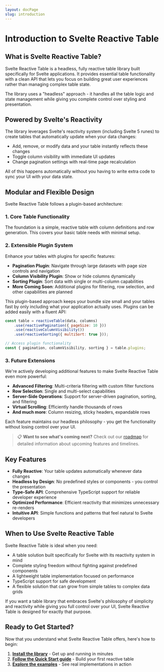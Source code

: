 ```yaml
---
layout: docPage
slug: introduction
---
```


<script lang="ts">
  import EarlyReleaseAlert from '$widgets/early-release-alert/ui/early-release-alert.svelte';
  import { reactiveBreadcrumb } from '$shared/lib/breadcrumb.svelte'
	import { BookOpen } from '@lucide/svelte';

	const breadcrumb = reactiveBreadcrumb();
	breadcrumb.setItems([
		{
			icon: BookOpen, 
			href: '/docs/introduction'
		},
		{
			title: 'Getting Started',
		},
		{
			title: 'Introduction'
		}
	])
</script>

# Introduction to Svelte Reactive Table

<EarlyReleaseAlert/>

## What is Svelte Reactive Table?

Svelte Reactive Table is a headless, fully reactive table library built specifically for Svelte applications. It provides essential table functionality with a clean API that lets you focus on building great user experiences rather than managing complex table state.

The library uses a "headless" approach - it handles all the table logic and state management while giving you complete control over styling and presentation.

## Powered by Svelte's Reactivity

The library leverages Svelte's reactivity system (including Svelte 5 runes) to create tables that automatically update when your data changes:

- Add, remove, or modify data and your table instantly reflects these changes
- Toggle column visibility with immediate UI updates
- Change pagination settings with real-time page recalculation

All of this happens automatically without you having to write extra code to sync your UI with your data state.

## Modular and Flexible Design

Svelte Reactive Table follows a plugin-based architecture:

### 1. Core Table Functionality

The foundation is a simple, reactive table with column definitions and row generation. This covers your basic table needs with minimal setup.

### 2. Extensible Plugin System

Enhance your tables with plugins for specific features:

- **Pagination Plugin**: Navigate through large datasets with page size controls and navigation
- **Column Visibility Plugin**: Show or hide columns dynamically
- **Sorting Plugin**: Sort data with single or multi-column capabilities
- **More Coming Soon**: Additional plugins for filtering, row selection, and other capabilities are planned

This plugin-based approach keeps your bundle size small and your tables fast by only including what your application actually uses. Plugins can be added easily with a fluent API:

```js
const table = reactiveTable(data, columns)
	.use(reactivePagination({ pageSize: 10 }))
	.use(reactiveColumnVisibility())
	.use(reactiveSorting({ multiSort: true }));

// Access plugin functionality
const { pagination, columnVisibility, sorting } = table.plugins;
```

### 3. Future Extensions

We're actively developing additional features to make Svelte Reactive Table even more powerful:

- **Advanced Filtering**: Multi-criteria filtering with custom filter functions
- **Row Selection**: Single and multi-select capabilities
- **Server-Side Operations**: Support for server-driven pagination, sorting, and filtering
- **Virtual Scrolling**: Efficiently handle thousands of rows
- **And much more**: Column resizing, sticky headers, expandable rows

Each feature maintains our headless philosophy - you get the functionality without losing control over your UI.

> 📋 **Want to see what's coming next?** Check out our [roadmap](/docs/roadmap) for detailed information about upcoming features and timelines.

## Key Features

- **Fully Reactive**: Your table updates automatically whenever data changes
- **Headless by Design**: No predefined styles or components - you control the presentation
- **Type-Safe API**: Comprehensive TypeScript support for reliable developer experience
- **Optimized Performance**: Efficient reactivity that minimizes unnecessary re-renders
- **Intuitive API**: Simple functions and patterns that feel natural to Svelte developers

## When to Use Svelte Reactive Table

Svelte Reactive Table is ideal when you need:

- A table solution built specifically for Svelte with its reactivity system in mind
- Complete styling freedom without fighting against predefined components
- A lightweight table implementation focused on performance
- TypeScript support for safe development
- A flexible solution that can grow from simple tables to complex data grids

If you want a table library that embraces Svelte's philosophy of simplicity and reactivity while giving you full control over your UI, Svelte Reactive Table is designed for exactly that purpose.

## Ready to Get Started?

Now that you understand what Svelte Reactive Table offers, here's how to begin:

1. **[Install the library](/docs/installation)** - Get up and running in minutes
2. **[Follow the Quick Start guide](/docs/quick-start)** - Build your first reactive table
3. **[Explore the examples](/docs/examples)** - See real implementations in action
